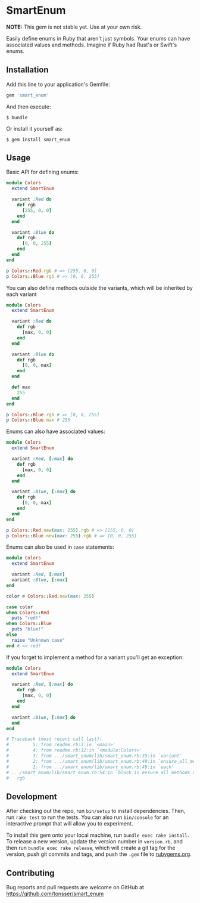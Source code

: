# SmartEnum

**NOTE:** This gem is not stable yet. Use at your own risk.

Easily define enums in Ruby that aren't just symbols. Your enums can have associated values and methods. Imagine if Ruby had Rust's or Swift's enums.

## Installation

Add this line to your application's Gemfile:

```ruby
gem 'smart_enum'
```

And then execute:

    $ bundle

Or install it yourself as:

    $ gem install smart_enum

## Usage

Basic API for defining enums:

```ruby
module Colors
  extend SmartEnum

  variant :Red do
    def rgb
      [255, 0, 0]
    end
  end

  variant :Blue do
    def rgb
      [0, 0, 255]
    end
  end
end

p Colors::Red.rgb # => [255, 0, 0]
p Colors::Blue.rgb # => [0, 0, 255]
```

You can also define methods outside the variants, which will be inherited by each variant

```ruby
module Colors
  extend SmartEnum

  variant :Red do
    def rgb
      [max, 0, 0]
    end
  end

  variant :Blue do
    def rgb
      [0, 0, max]
    end
  end

  def max
    255
  end
end

p Colors::Blue.rgb # => [0, 0, 255]
p Colors::Blue.max # 255
```

Enums can also have associated values:

```ruby
module Colors
  extend SmartEnum

  variant :Red, [:max] do
    def rgb
      [max, 0, 0]
    end
  end

  variant :Blue, [:max] do
    def rgb
      [0, 0, max]
    end
  end
end

p Colors::Red.new(max: 255).rgb # => [255, 0, 0]
p Colors::Blue.new(max: 255).rgb # => [0, 0, 255]
```

Enums can also be used in `case` statements:

```ruby
module Colors
  extend SmartEnum

  variant :Red, [:max]
  variant :Blue, [:max]
end

color = Colors::Red.new(max: 255)

case color
when Colors::Red
  puts "red!"
when Colors::Blue
  puts "blue!"
else
  raise "Unknown case"
end # => red!
```

If you forget to implement a method for a variant you'll get an exception:

```ruby
module Colors
  extend SmartEnum

  variant :Red, [:max] do
    def rgb
      [max, 0, 0]
    end
  end

  variant :Blue, [:max] do
  end
end

# Traceback (most recent call last):
#         5: from readme.rb:3:in `<main>'
#         4: from readme.rb:12:in `<module:Colors>'
#         3: from .../smart_enum/lib/smart_enum.rb:35:in `variant'
#         2: from .../smart_enum/lib/smart_enum.rb:49:in `ensure_all_methods_defined_for_each_variant!'
#         1: from .../smart_enum/lib/smart_enum.rb:49:in `each'
# .../smart_enum/lib/smart_enum.rb:54:in `block in ensure_all_methods_defined_for_each_variant!': Variant Blue is missing the following methods: (SmartEnum::MissingMethods)
#   rgb
```

## Development

After checking out the repo, run `bin/setup` to install dependencies. Then, run `rake test` to run the tests. You can also run `bin/console` for an interactive prompt that will allow you to experiment.

To install this gem onto your local machine, run `bundle exec rake install`. To release a new version, update the version number in `version.rb`, and then run `bundle exec rake release`, which will create a git tag for the version, push git commits and tags, and push the `.gem` file to [rubygems.org](https://rubygems.org).

## Contributing

Bug reports and pull requests are welcome on GitHub at https://github.com/tonsser/smart_enum
